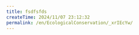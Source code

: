 ```yaml
---
title: fsdfsfds
createTime: 2024/11/07 23:12:32
permalink: /en/EcologicalConservation/_xrIEcYw/
---
```

